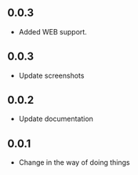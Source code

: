 ## 0.0.3

* Added WEB support.

## 0.0.3

* Update screenshots

## 0.0.2

* Update documentation

## 0.0.1

* Change in the way of doing things
